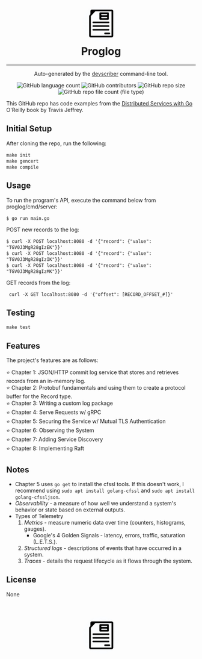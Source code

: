 <h1 align="center" style="border-bottom: none">
    <a href="https://github.com/WhitneyLampkin/devscriber/blob/main/assets/default-img.png?raw=true" target="_blank">
        <img alt="" src="https://github.com/WhitneyLampkin/devscriber/blob/main/assets/default-img.png?raw=true" style="border-radius: 50%; height: 100px;">
    </a>
    <br>
    Proglog
</h1>

<hr />

<p align="center">
    Auto-generated by the <a href="https://github.com/WhitneyLampkin/devscriber" target="_blank">devscriber</a> command-line tool.
</p>

<div align="center">

![GitHub language count](https://img.shields.io/github/languages/count/WhitneyLampkin/proglog?label=Languages)
![GitHub contributors](https://img.shields.io/github/contributors/WhitneyLampkin/proglog?label=Contributors&color=yellow)
![GitHub repo size](https://img.shields.io/github/repo-size/WhitneyLampkin/proglog?label=Repo%20Size&color=teal)
![GitHub repo file count (file type)](https://img.shields.io/github/directory-file-count/WhitneyLampkin/proglog?label=Files&color=purple)

</div>

This GitHub repo has code examples from the [Distributed Services with Go]() O'Reilly book by Travis Jeffrey.

## Initial Setup

After cloning the repo, run the following:

```shell
make init
make gencert
make compile
```

## Usage

To run the program's API, execute the command below from proglog/cmd/server:

```shell
$ go run main.go
```

POST new records to the log:

```shell
$ curl -X POST localhost:8080 -d '{"record": {"value": "TGV0J3MgR28gIzEK"}}'
​$ curl -X POST localhost:8080 -d '{"record": {"value": "TGV0J3MgR28gIzIK"}}'
$ curl -X POST localhost:8080 -d '{"record": {"value": "TGV0J3MgR28gIzMK"}}'
```

GET records from the log:

```shell
 curl -X GET localhost:8080 -d '{"offset": [RECORD_OFFSET_#]}'
```

## Testing

```shell
make test
```

## Features

The project's features are as follows:

⭐ Chapter 1: JSON/HTTP commit log service that stores and retrieves records from an in-memory log.
<br />
⭐ Chapter 2: Protobuf fundamentals and using them to create a protocol buffer for the Record type.
<br />
⭐ Chapter 3: Writing a custom log package
<br />
⭐ Chapter 4: Serve Requests w/ gRPC
<br />
⭐ Chapter 5: Securing the Service w/ Mutual TLS Authentication
<br />
⭐ Chapter 6: Observing the System
<br />
⭐ Chapter 7: Adding Service Discovery
<br />
⭐ Chapter 8: Implementing Raft

## Notes

- Chapter 5 uses `go get` to install the cfssl tools. If this doesn't work, I recommend using `sudo apt install golang-cfssl` and `sudo apt install golang-cfssljson`.
- *Observability* - a measure of how well we understand a system's behavior or state based on external outputs.
- Types of Telemetry
    1. *Metrics* - measure numeric data over time (counters, histograms, gauges).
        - Google's 4 Golden Signals - latency, errors, traffic, saturation (L.E.T.S.).
    1. *Structured logs* - descriptions of events that have occurred in a system.
    1. *Traces* - details the request lifecycle as it flows through the system.


## License

None

<h1 align="center" style="border-bottom: none; margin-top: 50px;">
    <a href="https://github.com/WhitneyLampkin/devscriber/blob/main/assets/default-img.png?raw=true" target="_blank">
        <img alt="" src="https://github.com/WhitneyLampkin/devscriber/blob/main/assets/default-img.png?raw=true" style="border-radius: 50%; height: 100px;">
    </a>
</h1>
